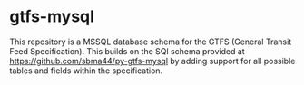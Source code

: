 gtfs-mysql
==========

This repository is a MSSQL database schema for the GTFS (General Transit Feed Specification). 
This builds on the SQl schema provided at https://github.com/sbma44/py-gtfs-mysql by adding support
for all possible tables and fields within the specification.
